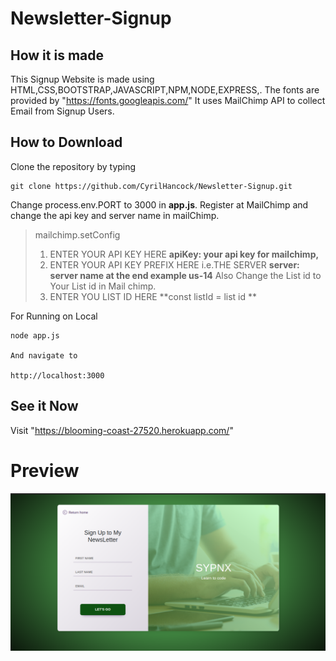 # Newsletter-Signup
## How it is made
  This Signup Website is made using HTML,CSS,BOOTSTRAP,JAVASCRIPT,NPM,NODE,EXPRESS,.
 The fonts are provided by "https://fonts.googleapis.com/"
 It uses MailChimp API to collect Email from Signup Users. 
## How to Download
Clone the repository by typing
```
git clone https://github.com/CyrilHancock/Newsletter-Signup.git
```
 Change process.env.PORT to 3000 in **app.js**.
 Register at MailChimp  and change the api key and server name in mailChimp.
  > mailchimp.setConfig
  >   1. ENTER YOUR API KEY HERE
  >    **apiKey: your api key for mailchimp,**
  >   2. ENTER YOUR API KEY PREFIX HERE i.e.THE SERVER
  >     **server: server name at the end example us-14**
> Also Change the List id to Your List id in Mail chimp.
 >    3. ENTER YOU LIST ID HERE
  >     **const listId = list id **
           

For Running on Local

```
node app.js

And navigate to

http://localhost:3000
```
## See it Now
Visit "https://blooming-coast-27520.herokuapp.com/"

# Preview
![This is an image](/images/newslettersignup.png)

